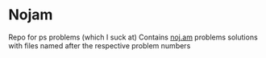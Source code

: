 # Nojam

Repo for ps problems (which I suck at)
Contains [noj.am](noj.am) problems solutions with files named after the respective problem numbers
